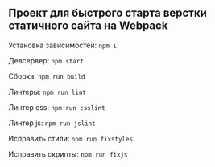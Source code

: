 ## Проект для быстрого старта верстки статичного сайта на Webpack

Установка зависимостей: ```npm i```

Девсервер: ```npm start```

Сборка:  ```npm run build```

Линтеры:  ```npm run lint```

Линтер css:  ```npm run csslint```

Линтер js:  ```npm run jslint```

Исправить стили:  ```npm run fixstyles```

Исправить скрипты:  ```npm run fixjs```
